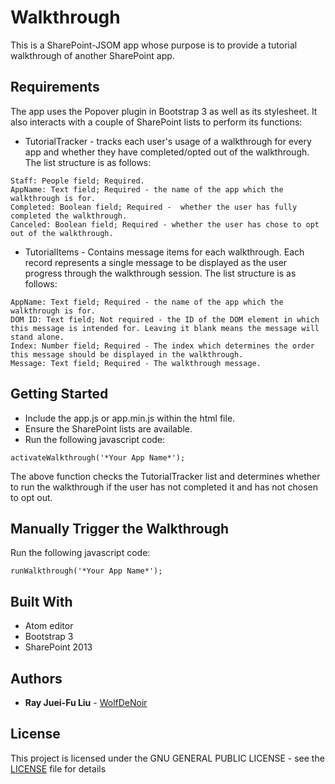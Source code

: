 # Walkthrough
This is a SharePoint-JSOM app whose purpose is to provide a tutorial walkthrough of another SharePoint app.

## Requirements
The app uses the Popover plugin in Bootstrap 3 as well as its stylesheet. It also interacts with a couple of SharePoint lists to perform its functions:

* TutorialTracker - tracks each user's usage of a walkthrough for every app and whether they have completed/opted out of the walkthrough. The list structure is as follows:
```
Staff: People field; Required.
AppName: Text field; Required - the name of the app which the walkthrough is for.
Completed: Boolean field; Required -  whether the user has fully completed the walkthrough.
Canceled: Boolean field; Required - whether the user has chose to opt out of the walkthrough.
```
* TutorialItems - Contains message items for each walkthrough. Each record represents a single message to be displayed as the user progress through the walkthrough session. The list structure is as follows:
```
AppName: Text field; Required - the name of the app which the walkthrough is for.
DOM ID: Text field; Not required - the ID of the DOM element in which this message is intended for. Leaving it blank means the message will stand alone.
Index: Number field; Required - The index which determines the order this message should be displayed in the walkthrough.
Message: Text field; Required - The walkthrough message.
```

## Getting Started

* Include the app.js or app.min.js within the html file.
* Ensure the SharePoint lists are available.
* Run the following javascript code:
```
activateWalkthrough('*Your App Name*');
```
The above function checks the TutorialTracker list and determines whether to run the walkthrough if the user has not completed it and has not chosen to opt out.

## Manually Trigger the Walkthrough
Run the following javascript code:
```
runWalkthrough('*Your App Name*');
```

## Built With

* Atom editor
* Bootstrap 3
* SharePoint 2013

## Authors

* **Ray Juei-Fu Liu** - [WolfDeNoir](https://github.com/wolfdenoir)

## License

This project is licensed under the GNU GENERAL PUBLIC LICENSE - see the [LICENSE](LICENSE) file for details
